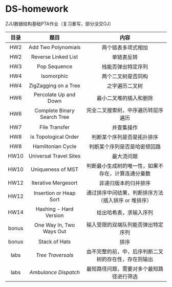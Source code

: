 # DS-homework
ZJU数据结构基础PTA作业（复习重写，部分没交OJ）


| 目录  |            题目             |                         内容                         |
| :---: | :-------------------------: | :--------------------------------------------------: |
|  HW2  |     Add Two Polynomials     |                  两个链表多项式相加                  |
|  HW2  |     Reverse Linked List     |                      单链表反转                      |
|  HW3  |        Pop Sequence         |                  栈能否弹出特定序列                  |
|  HW4  |         Isomorphic          |                  两个二叉树是否同构                  |
|  HW4  |    ZigZagging on a Tree     |                    之字遍历二叉树                    |
|  HW6  |    Percolate Up and Down    |                最小二叉堆的插入和删除                |
|  HW6  | Complete Binary Search Tree |          完全二叉搜索树，中序遍历转层序遍历          |
|  HW7  |        File Transfer        |                      并查集操作                      |
|  HW8  |    Is Topological Order     |              判断某个序列是否是拓扑排序              |
|  HW8  |      Hamiltonian Cycle      |             判断某个序列是否是哈密顿回路             |
| HW10  |   Universal Travel Sites    |                      最大流问题                      |
| HW10  |      Uniqueness of MST      |  判断最小生成树的唯一性，如果不存在，计算连通分量数  |
| HW12  |     Iterative Mergesort     |                 非递归版本的归并排序                 |
| HW12  |   Insertion or Heap Sort    | 通过排序中间结果，判断排序方法（插入排序 or 堆排序） |
| HW14  |   Hashing - Hard Version    |                给出哈希表，求输入序列                |
| bonus |  One Way In, Two Ways Out   |          输入受限的双端队列能否弹出特定序列          |
| bonus |        Stack of Hats        |                         排序                         |
| labs  |      *Tree Traversals*      | 由不完整的前，中，后序判断二叉树的存在性，存在则输出 |
| labs  |    *Ambulance Dispatch*     |       最短路径问题，需要对多个最短路径进行筛选       |